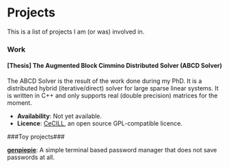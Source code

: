 Projects
========

This is a list of projects I am (or was) involved in.

### Work ###

#### [Thesis] The Augmented Block Cimmino Distributed Solver (ABCD Solver) ####

The ABCD Solver is the result of the work done during my PhD. It is a distributed hybrid (iterative/direct) solver for large sparse linear systems. It is written in C++ and only supports real (double precision) matrices for the moment. 

- **Availability**: Not yet available.
- **Licence**: [CeCILL](http://opensource.org/licenses/CECILL-2.1), an open source GPL-compatible licence. 


###Toy projects###

**[genpiepie](https://github.com/zeapo/genpiepie)**:
A simple terminal based password manager that does not save passwords at all.